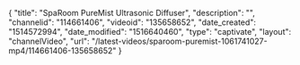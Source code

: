 {
    "title": "SpaRoom PureMist Ultrasonic Diffuser",
    "description": "",
    "channelid": "114661406",
    "videoid": "135658652",
    "date_created": "1514572994",
    "date_modified": "1516640460",
    "type": "captivate",
    "layout": "channelVideo",
    "url": "\/latest-videos\/sparoom-puremist-1061741027-mp4\/114661406-135658652"
}